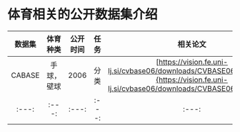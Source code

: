 # 体育相关的公开数据集介绍
|数据集|体育种类|公开时间|任务|相关论文|
|:---:|:---:|:---:|:---:|:---:|
|CABASE|手球，壁球|2006|分类|[https://vision.fe.uni-lj.si/cvbase06/downloads/CVBASE06manual.pdf]{https://vision.fe.uni-lj.si/cvbase06/downloads/CVBASE06manual.pdf}|
|:---:|:---:|:---:|:---:|:---:|